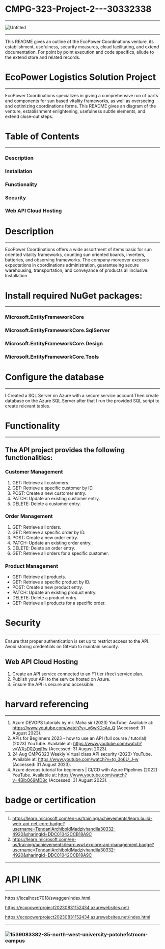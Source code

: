 # CMPG-323-Project-2---30332338
************************************************************************************************************
![Untitled](https://github.com/Madzivhandila/CMPG-323-Project-2---30332338/assets/75025282/7b84067e-d440-4e70-860f-770040529a93)
************************************************************************************************************
This README gives an outline of the EcoPower Coordinations venture, its establishment, usefulness, security measures, cloud facilitating, and extend documentation. For point by point execution and code specifics, allude to the extend store and related records.

# EcoPower Logistics Solution Project
************************************************************************************************************
EcoPower Coordinations specializes in giving a comprehensive run of parts and components for sun based vitality frameworks, as well as overseeing and optimizing coordinations
forms. This README gives an diagram of the venture, establishment enlightening, usefulness subtle elements, and extend close-out steps.

# Table of Contents
***********************************************************************************************************
### Description
### Installation
### Functionality
### Security
### Web API Cloud Hosting

# Description
************************************************************************************************************
EcoPower Coordinations offers a wide assortment of items basic for sun oriented vitality frameworks, counting sun oriented boards, inverters, batteries, and observing
frameworks. The company moreover exceeds expectations in coordinations administration, guaranteeing secure warehousing, transportation, and conveyance of products all
inclusive.
Installation

# Install required NuGet packages:
************************************************************************************************************
### Microsoft.EntityFrameworkCore
### Microsoft.EntityFrameworkCore.SqlServer
### Microsoft.EntityFrameworkCore.Design
### Microsoft.EntityFrameworkCore.Tools

# Configure the database
************************************************************************************************************
I Created a SQL Server on Azure with a secure service account.Then create database on the Azure SQL Server after that I run the provided SQL script to create relevant tables.

# Functionality
************************************************************************************************************

## The API project provides the following functionalities:

### Customer Management
  1. GET: Retrieve all customers.
  2. GET: Retrieve a specific customer by ID.
  3. POST: Create a new customer entry.
  4. PATCH: Update an existing customer entry.
  5. DELETE: Delete a customer entry.

### Order Management
  1. GET: Retrieve all orders.
  2. GET: Retrieve a specific order by ID.
  3. POST: Create a new order entry.
  4. PATCH: Update an existing order entry.
  5. DELETE: Delete an order entry.
  6. GET: Retrieve all orders for a specific customer.

### Product Management

- GET: Retrieve all products.
- GET: Retrieve a specific product by ID.
- POST: Create a new product entry.
- PATCH: Update an existing product entry.
- DELETE: Delete a product entry.
- GET: Retrieve all products for a specific order.

# Security
************************************************************************************************************
Ensure that proper authentication is set up to restrict access to the API. Avoid storing credentials on GitHub to maintain security.

## Web API Cloud Hosting

1. Create an API service connected to an F1 tier (free) service plan.
2. Publish your API to the service hosted on Azure.
3. Ensure the API is secure and accessible.

   
# harvard referencing

************************************************************************************************************
1. Azure DEVOPS tutorials by mr. Maha sir (2023) YouTube. Available at: https://www.youtube.com/watch?v=_v6wKDcAo_Q (Accessed: 31 August 2023).
2. APIs for Beginners 2023 - how to use an API (full course / tutorial) (2023) YouTube. Available at: https://www.youtube.com/watch?v=WXsD0ZgxjRw (Accessed: 31 August 2023).
3. 24 Aug CMPG323 Weekly Virtual class API security (2023) YouTube. Available at: https://www.youtube.com/watch?v=tg_0o6U_J-w (Accessed: 31 August 2023).
4. Azure devops tutorial for beginners | CI/CD with Azure Pipelines (2022) YouTube. Available at: https://www.youtube.com/watch?v=4BibQ69MD8c (Accessed: 31 August 2023). 

# badge or certification
************************************************************************************************************

1. https://learn.microsoft.com/en-us/training/achievements/learn.build-web-api-net-core.badge?username=TendaniArchiboldMadzivhandila30332-4920&sharingId=DDC01042CCB18A9C
2. https://learn.microsoft.com/en-us/training/achievements/learn.wwl.explore-api-management.badge?username=TendaniArchiboldMadzivhandila30332-4920&sharingId=DDC01042CCB18A9C
************************************************************************************************************
# API LINK
************************************************************************************************************
https://localhost:7018/swagger/index.html

https://ecopowerproject20230831152434.azurewebsites.net/

https://ecopowerproject20230831152434.azurewebsites.net/index.html
************************************************************************************************************
### ![1539083382-35-north-west-university-potchefstroom-campus](https://github.com/Madzivhandila/CMPG-323-Project-2---30332338/assets/75025282/6fb985ba-bd32-4ea5-91cf-cfc8151582a0)
